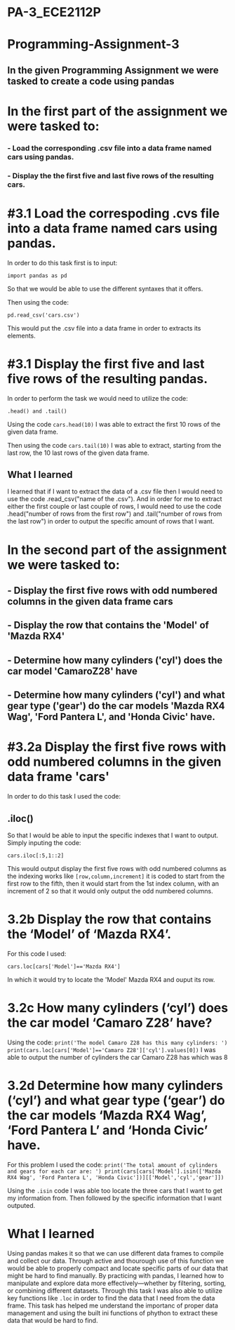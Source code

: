 # PA-3_ECE2112P

# Programming-Assignment-3

## In the given Programming Assignment we were tasked to create a code using pandas

# In the first part of the assignment we were tasked to:
### - Load the corresponding .csv file into a data frame named cars using pandas.
### - Display the the first five and last five rows of the resulting cars. 

# #3.1 Load the correspoding .cvs file into a data frame named cars using pandas.

In order to do this task first is to input:

`import pandas as pd`

So that we would be able to use the different syntaxes that it offers.

Then using the code:

`pd.read_csv('cars.csv')`

This would put the .csv file into a data frame in order to extracts its elements.

# #3.1 Display the first five and last five rows of the resulting pandas. 

In order to perform the task we would need to utilize the code:

`.head() and .tail()`

Using the code `cars.head(10)` I was able to extract the first 10 rows of the given data frame.

Then using the code `cars.tail(10)` I was able to extract, starting from the last row, the 10 last rows of the given data frame.

## What I learned

I learned that if I want to extract the data of a .csv file then I would need to use the code .read_csv("name of the .csv"). And in order for me to extract either the first couple or last couple of rows, I would need to use the code .head("number of rows from the first row") and .tail("number of rows from the last row") in order to output the specific amount of rows that I want. 

# In the second part of the assignment we were tasked to:
## - Display the first five rows  with odd numbered columns in the given data frame cars
## - Display the row that contains the 'Model' of 'Mazda RX4'
## - Determine how many cylinders ('cyl') does the car model 'CamaroZ28' have
## - Determine how many cylinders ('cyl') and what gear type ('gear') do the car models 'Mazda RX4 Wag', 'Ford Pantera L', and 'Honda Civic' have.

# #3.2a Display the first five rows with odd numbered columns in the given data frame 'cars'

In order to do this task I used the code:

## .iloc()

So that I would be able to input the specific indexes that I want to output. Simply inputing the code:

`cars.iloc[:5,1::2]`

This would output display the first five rows with odd numbered columns as the indexing works like `[row,column,increment]` it is coded to start from the first row to the fifth, then it would start from the 1st index column, with an increment of 2 so that it would only output the odd numbered columns.

# 3.2b Display the row that contains the ‘Model’ of ‘Mazda RX4’.

For this code I used:

`cars.loc[cars['Model']=='Mazda RX4']`

In which it would try to locate the 'Model' Mazda RX4 and ouput its row.

# 3.2c How many cylinders (‘cyl’) does the car model ‘Camaro Z28’ have?

Using the code:
`print('The model Camaro Z28 has this many cylinders: ')
print(cars.loc[cars['Model']=='Camaro Z28']['cyl'].values[0])`
I was able to output the number of cylinders the car Camaro Z28 has which was 8

# 3.2d Determine how many cylinders (‘cyl’) and what gear type (‘gear’) do the car models ‘Mazda RX4 Wag’, ‘Ford Pantera L’ and ‘Honda Civic’ have.
For this problem I used the code:
`print('The total amount of cylinders and gears for each car are: ')
print(cars[cars['Model'].isin(['Mazda RX4 Wag', 'Ford Pantera L', 'Honda Civic'])][['Model','cyl','gear']])`

Using the `.isin` code I was able too locate the three cars that I want to get my information from. Then followed by the specific information that I want outputed.

# What I learned

Using pandas makes it so that we can use different data frames to compile and collect our data. Through active and thourough use of this function we would be able to properly compact and locate specific parts of our data that might be hard to find manually. By practicing with pandas, I learned how to manipulate and explore data more effectively—whether by filtering, sorting, or combining different datasets. Through this task I was also able to utilize key functions like `.loc` in order to find the data that I need from the data frame. This task has helped me understand the importanc of proper data management and using the built ini functions of phython to extract these data that would be hard to find.




